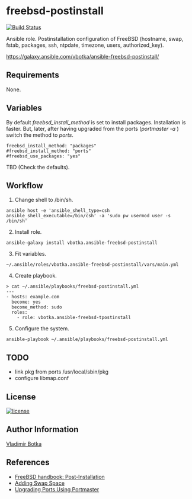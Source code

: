 freebsd-postinstall
===================

[![Build Status](https://travis-ci.org/vbotka/ansible-freebsd-postinstall.svg?branch=master)](https://travis-ci.org/vbotka/ansible-freebsd-postinstall)

Ansible role. Postinstallation configuration of FreeBSD (hostname, swap, fstab, packages, ssh, ntpdate,
timezone, users, authorized_key).

https://galaxy.ansible.com/vbotka/ansible-freebsd-postinstall/

Requirements
------------

None.


Variables
---------

By default *freebsd_install_method* is set to install
packages. Installation is faster. But, later, after having upgraded
from the ports (*portmaster -a* ) switch the method to *ports*.

```
freebsd_install_method: "packages"
#freebsd_install_method: "ports"
#freebsd_use_packages: "yes"
```

TBD (Check the defaults).


Workflow
--------

1) Change shell to /bin/sh.

```
ansible host -e 'ansible_shell_type=csh ansible_shell_executable=/bin/csh' -a 'sudo pw usermod user -s /bin/sh'
```

2) Install role.

```
ansible-galaxy install vbotka.ansible-freebsd-postinstall
```

3) Fit variables.

```
~/.ansible/roles/vbotka.ansible-freebsd-postinstall/vars/main.yml
```

4) Create playbook.

```
> cat ~/.ansible/playbooks/freebsd-postinstall.yml
---
- hosts: example.com
  become: yes
  become_method: sudo
  roles:
    - role: vbotka.ansible-freebsd-tpostinstall
```

5) Configure the system.

```
ansible-playbook ~/.ansible/playbooks/freebsd-postinstall.yml
```

TODO
----

- link pkg from ports /usr/local/sbin/pkg
- configure libmap.conf

License
-------

[![license](https://img.shields.io/badge/license-BSD-red.svg)](https://www.freebsd.org/doc/en/articles/bsdl-gpl/article.html)

Author Information
------------------

[Vladimir Botka](https://botka.link)


References
----------

- [FreeBSD handbook: Post-Installation](https://www.freebsd.org/doc/handbook/bsdinstall-post.html)
- [Adding Swap Space](http://www.freebsd.cz/doc/handbook/adding-swap-space.html)
- [Upgrading Ports Using Portmaster](https://www.freebsd.org/doc/handbook/ports-using.html)

